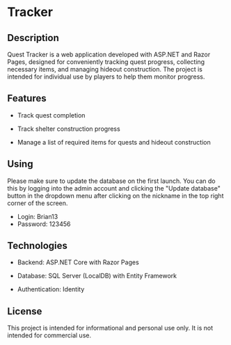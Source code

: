 # Tracker

## Description

Quest Tracker is a web application developed with ASP.NET and Razor Pages, designed for conveniently tracking quest progress, collecting necessary items, and managing hideout construction. The project is intended for individual use by players to help them monitor progress.

## Features

- Track quest completion

- Track shelter construction progress

- Manage a list of required items for quests and hideout construction

## Using

Please make sure to update the database on the first launch. You can do this by logging into the admin account and clicking the "Update database" button in the dropdown menu after clicking on the nickname in the top right corner of the screen.
- Login: Brian13
- Password: 123456

## Technologies

- Backend: ASP.NET Core with Razor Pages

- Database: SQL Server (LocalDB) with Entity Framework

- Authentication: Identity

## License

This project is intended for informational and personal use only. It is not intended for commercial use.
